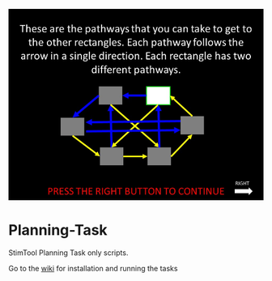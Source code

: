 ![planning-task](PlanningTask/media/instructions/PlaningInstructions/RP1_5_R.jpg)

# Planning-Task
StimTool Planning Task only scripts.

Go to the [wiki]( https://github.com/laureate-institute-for-brain-research/Planning-Task/wiki) for installation and running the tasks